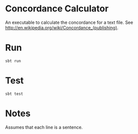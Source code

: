 # Concordance Calculator
An executable to calculate the concordance for a text file. See http://en.wikipedia.org/wiki/Concordance_(publishing).

# Run 
```
sbt run
```

# Test
```
sbt test
```

# Notes
Assumes that each line is a sentence.


